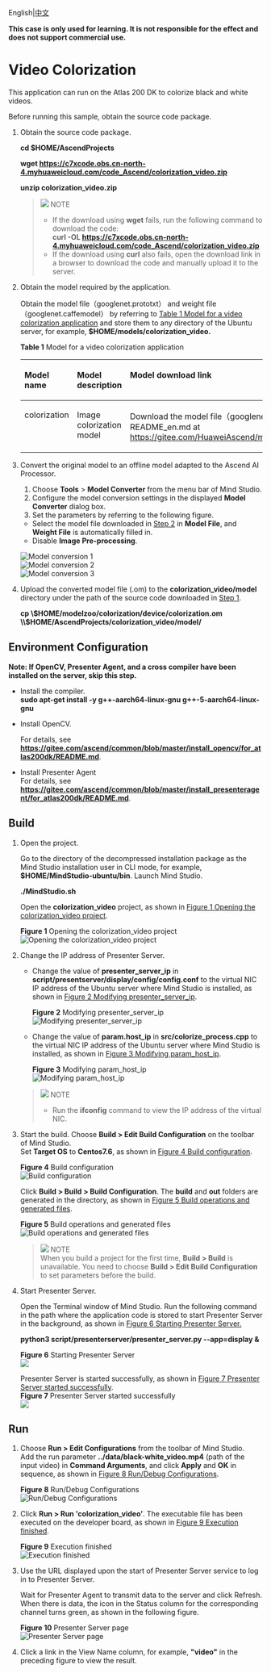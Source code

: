 English|[中文](README_EN.md)

**This case is only used for learning. It is not responsible for the effect and does not support commercial use.**

# Video Colorization<a name="ZH-CN_TOPIC_0219122211"></a>

This application can run on the Atlas 200 DK to colorize black and white videos.

Before running this sample, obtain the source code package.

1. <a name="zh-cn_topic_0228757084_section8534138124114"></a>Obtain the source code package.
   
    **cd $HOME/AscendProjects**
   
    **wget https://c7xcode.obs.cn-north-4.myhuaweicloud.com/code_Ascend/colorization_video.zip**
   
    **unzip colorization_video.zip**
   
    > ![](public_sys-resources/icon-note.gif) NOTE 
    > - If the download using **wget** fails, run the following command to download the code:   
    **curl -OL https://c7xcode.obs.cn-north-4.myhuaweicloud.com/code_Ascend/colorization_video.zip**
    > - If the download using **curl** also fails, open the download link in a browser to download the code and manually upload it to the server.

2. <a name="zh-cn_topic_0219108795_li2074865610364"></a>Obtain the  model required by the application.
   
    Obtain the  model file（googlenet.prototxt） and weight file（googlenet.caffemodel） by referring to [Table 1 Model for a video colorization application](#zh-cn_topic_0219108795_table19942111763710) and store them to any directory of the Ubuntu server, for example, **$HOME/models/colorization_video.**
   
    **Table 1** Model for a video colorization application
   
    <a name="zh-cn_topic_0219108795_table19942111763710"></a>
   
    <table><thead align="left"><tr id="zh-cn_topic_0219108795_row611318123710"><th class="cellrowborder" valign="top" width="11.959999999999999%" id="mcps1.2.4.1.1"><p id="zh-cn_topic_0219108795_p81141820376"><a name="zh-cn_topic_0219108795_p81141820376"></a><a name="zh-cn_topic_0219108795_p81141820376"></a>Model name</p>
    </th>
    <th class="cellrowborder" valign="top" width="8.07%" id="mcps1.2.4.1.2"><p id="zh-cn_topic_0219108795_p13181823711"><a name="zh-cn_topic_0219108795_p13181823711"></a><a name="zh-cn_topic_0219108795_p13181823711"></a>Model description</p>
    </th>
    <th class="cellrowborder" valign="top" width="79.97%" id="mcps1.2.4.1.3"><p id="zh-cn_topic_0219108795_p1717182378"><a name="zh-cn_topic_0219108795_p1717182378"></a><a name="zh-cn_topic_0219108795_p1717182378"></a>Model download link</p>
    </th>
    </tr>
    </thead>
    <tbody><tr id="zh-cn_topic_0219108795_row1119187377"><td class="cellrowborder" valign="top" width="11.959999999999999%" headers="mcps1.2.4.1.1 "><p id="zh-cn_topic_0219108795_p4745165253920"><a name="zh-cn_topic_0219108795_p4745165253920"></a><a name="zh-cn_topic_0219108795_p4745165253920"></a>colorization</p>
    </td>
    <td class="cellrowborder" valign="top" width="8.07%" headers="mcps1.2.4.1.2 "><p id="zh-cn_topic_0219108795_p1874515218391"><a name="zh-cn_topic_0219108795_p1874515218391"></a><a name="zh-cn_topic_0219108795_p1874515218391"></a>Image colorization model</p>
    </td>
    <td class="cellrowborder" valign="top" width="79.97%" headers="mcps1.2.4.1.3 "><p id="zh-cn_topic_0219108795_p611318163718"><a name="zh-cn_topic_0219108795_p611318163718"></a><a name="zh-cn_topic_0219108795_p611318163718"></a>Download the  model file（googlenet.prototxt） and weight file（googlenet.caffemodel） by referring to README_en.md at <a href="https://gitee.com/HuaweiAscend/models/blob/master/computer_vision/object_detect/colorization/README_en.md" target="_blank" rel="noopener noreferrer">https://gitee.com/HuaweiAscend/models/blob/master/computer_vision/object_detect/colorization/README_en.md</a>. </p>
    </td>
    </tr>
    </tbody>
    </table>

3. Convert the original model to an offline model adapted to the Ascend AI Processor.
   
    1. Choose **Tools** \> **Model Converter** from the menu bar of Mind Studio.
    2. Configure the model conversion settings in the displayed **Model Converter** dialog box.
    3. Set the parameters by referring to the following figure.
      - Select the model file downloaded in [Step 2](#zh-cn_topic_0219108795_li2074865610364) in **Model File**, and **Weight File** is automatically filled in.
      - Disable **Image Pre-processing**.
   
    ![](figures/模型转换1.png "Model conversion 1")  
    ![](figures/模型转换2.png "Model conversion 2")  
    ![](figures/模型转换3.png "Model conversion 3")

5. Upload the converted model file (.om) to the **colorization_video/model** directory under the path of the source code downloaded in [Step 1](#zh-cn_topic_0228757084_section8534138124114).
   
   **cp \\$HOME/modelzoo/colorization/device/colorization.om \\$HOME/AscendProjects/colorization_video/model/**

## Environment Configuration

**Note: If OpenCV, Presenter Agent, and a cross compiler have been installed on the server, skip this step.**

- Install the compiler.  
  **sudo apt-get install -y g++\-aarch64-linux-gnu g++\-5-aarch64-linux-gnu**

- Install OpenCV.
  
    For details, see **https://gitee.com/ascend/common/blob/master/install_opencv/for_atlas200dk/README.md**.

- Install Presenter Agent  
    For details, see **https://gitee.com/ascend/common/blob/master/install_presenteragent/for_atlas200dk/README.md**.

## Build<a name="zh-cn_topic_0219108795_section3723145213347"></a>

1. Open the project.
   
    Go to the directory of the decompressed installation package as the Mind Studio installation user in CLI mode, for example, **$HOME/MindStudio-ubuntu/bin**. Launch Mind Studio.
   
    **./MindStudio.sh**
   
    Open the **colorization_video** project, as shown in [Figure 1 Opening the colorization_video project](#zh-cn_topic_0228461902_zh-cn_topic_0203223265_fig11106241192810).
   
    **Figure 1** Opening the colorization_video project<a name="zh-cn_topic_0228461902_zh-cn_topic_0203223265_fig11106241192810"></a>  
    ![](figures/打开colorization_video工程.png "Opening the colorization_video project") 

2. Change the IP address of Presenter Server.
   
    - Change the value of **presenter_server_ip** in **script/presentserver/display/config/config.conf** to the virtual NIC IP address of the Ubuntu server where Mind Studio is installed, as shown in [Figure 2 Modifying presenter_server_ip](#zh-cn_topic_0228461902_zh-cn_topic_0203223265_fig1110624110).
   
      **Figure 2** Modifying presenter_server_ip<a name="zh-cn_topic_0228461902_zh-cn_topic_0203223265_fig1110624110"></a>  
      ![](figures/presenter_server_ip.png "Modifying presenter_server_ip")
   
    - Change the value of **param.host_ip** in **src/colorize_process.cpp** to the virtual NIC IP address of the Ubuntu server where Mind Studio is installed, as shown in [Figure 3 Modifying param_host_ip](#zh-cn_topic_0228461902_zh-cn_topic_0203223265_fig11).
   
      **Figure 3** Modifying param_host_ip<a name="zh-cn_topic_0228461902_zh-cn_topic_0203223265_fig11"></a>  
      ![](figures/param_host_ip.png "Modifying param_host_ip")
   
    > ![](public_sys-resources/icon-note.gif) NOTE
    > - Run the **ifconfig** command to view the IP address of the virtual NIC.

3. Start the build. Choose **Build \> Edit Build Configuration** on the toolbar of Mind Studio.   
Set **Target OS** to **Centos7.6**, as shown in [Figure 4 Build configuration](#zh-cn_topic_0203223265_fig17414647130).
   
    **Figure 4** Build configuration<a name="zh-cn_topic_0203223265_fig17414647130"></a>  
    ![](figures/配置build.png "Build configuration")
   
    Click **Build \> Build \> Build Configuration**. The **build** and **out** folders are generated in the directory, as shown in [Figure 5 Build operations and generated files](#zh-cn_topic_0203223265_fig1741464713019).
   
    **Figure 5** Build operations and generated files<a name="zh-cn_topic_0203223265_fig1741464713019"></a>  
    ![](figures/编译操作及生成文件.png "Build operations and generated files")
   
    > ![](public_sys-resources/icon-notice.gif) NOTE   
    When you build a project for the first time, **Build \> Build** is unavailable. You need to choose **Build \> Edit Build Configuration** to set parameters before the build.

4. Start Presenter Server.
   
    Open the Terminal window of Mind Studio. Run the following command in the path where the application code is stored to start Presenter Server in the background, as shown in [Figure 6 Starting Presenter Server.](#zh-cn_topic_0228461904_zh-cn_topic_0203223294_fig423515251067)
   
    **python3 script/presenterserver/presenter_server.py --app=display &**
   
    **Figure 6** Starting Presenter Server <a name="zh-cn_topic_0228461904_zh-cn_topic_0203223294_fig423515251067"></a>  
    ![](figures/presentserver1.png)
   
    Presenter Server is started successfully, as shown in [Figure 7 Presenter Server started successfully](#zh-cn_topic_0228461904_zh-cn_topic_0203223294_fig423).   
    **Figure 7** Presenter Server started successfully<a name="zh-cn_topic_0228461904_zh-cn_topic_0203223294_fig423"></a>  
    ![](figures/presentserver2.png)

## Run<a name="zh-cn_topic_0219108795_section1620073406"></a>

1. Choose **Run \> Edit Configurations** from the toolbar of Mind Studio.   
    Add the run parameter **../data/black-white_video.mp4** (path of the input video) in **Command Arguments**, and click **Apply** and **OK** in sequence, as shown in [Figure 8 Run/Debug Configurations](#zh-cn_topic_0203223265_fig93931954162720).
   
    **Figure 8** Run/Debug Configurations<a name="zh-cn_topic_0203223265_fig93931954162720"></a>  
    ![](figures/配置run.png "Run/Debug Configurations")

2. Click **Run \> Run 'colorization_video’**. The executable file has been executed on the developer board, as shown in [Figure 9 Execution finished](#zh-cn_topic_0203223265_fig93931954162719).
   
    **Figure 9** Execution finished<a name="zh-cn_topic_0203223265_fig93931954162719"></a>  
    ![](figures/程序已执行示意图.png "Execution finished")

3. Use the URL displayed upon the start of Presenter Server service to log in to Presenter Server.
   
    Wait for Presenter Agent to transmit data to the server and click Refresh. When there is data, the icon in the Status column for the corresponding channel turns green, as shown in the following figure.
   
    **Figure 10** Presenter Server page<a  name="zh-cn_topic_0228461904_zh-cn_topic_0203223294_fig113691556202312"></a>  
    ![](figures/Presenter-Server界面.png "Presenter Server page")

4. Click a link in the View Name column, for example, **"video"** in the preceding figure to view the result.